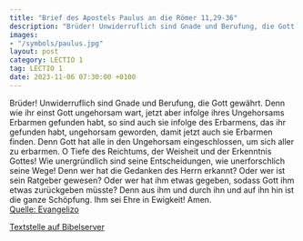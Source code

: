 ```yaml
---
title: "Brief des Apostels Paulus an die Römer 11,29-36"
description: "Brüder! Unwiderruflich sind Gnade und Berufung, die Gott gewährt. Denn wie ihr einst Gott ungehorsam wart, jetzt aber infolge ihres Ungehorsams Erbarmen gefunden habt, so sind auch sie infolge des Erbarmens, das ihr gefunden habt, ungehorsam geworden, damit jetzt auch sie Erbarme...."
images:
- "/symbols/paulus.jpg"
layout: post
category: LECTIO 1
tag: LECTIO 1
date: 2023-11-06 07:30:00 +0100
---
```

Brüder! Unwiderruflich sind Gnade und Berufung, die Gott gewährt.
Denn wie ihr einst Gott ungehorsam wart, jetzt aber infolge ihres Ungehorsams Erbarmen gefunden habt,
so sind auch sie infolge des Erbarmens, das ihr gefunden habt, ungehorsam geworden, damit jetzt auch sie Erbarmen finden.<!--more-->
Denn Gott hat alle in den Ungehorsam eingeschlossen, um sich aller zu erbarmen.
O Tiefe des Reichtums, der Weisheit und der Erkenntnis Gottes! Wie unergründlich sind seine Entscheidungen, wie unerforschlich seine Wege!
Denn wer hat die Gedanken des Herrn erkannt? Oder wer ist sein Ratgeber gewesen?
Oder wer hat ihm etwas gegeben, sodass Gott ihm etwas zurückgeben müsste?
Denn aus ihm und durch ihn und auf ihn hin ist die ganze Schöpfung. Ihm sei Ehre in Ewigkeit! Amen.<br>
[Quelle: Evangelizo](https://evangeliumtagfuertag.org/DE/gospel)

[Textstelle auf Bibelserver](https://www.bibleserver.com/EU/Römer11,29-36)
